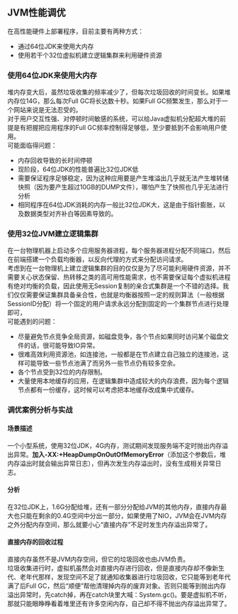 ## JVM性能调优
在高性能硬件上部署程序，目前主要有两种方式：  
+ 通过64位JDK来使用大内存
+ 使用若干个32位虚拟机建立逻辑集群来利用硬件资源  
### 使用64位JDK来使用大内存
堆内存变大后，虽然垃圾收集的频率减少了，但每次垃圾回收的时间变长。如果堆内存位14G，那么每次Full GC将长达数十秒。如果Full GC频繁发生，那么对于一个网站来说是无法忍受的。   
对于用户交互性强、对停顿时间敏感的系统，可以给Java虚拟机分配超大堆的前提是有把握把应用程序的Full GC频率控制得足够低，至少要抵到不会影响用户使用。  
可能面临得问题：   
+ 内存回收导致的长时间停顿
+ 现阶段，64位JDK的性能普遍比32位JDK低
+ 需要保证程序足够稳定，因为这种应用要是产生堆溢出几乎就无法产生堆转储快照（因为要产生超过10GB的DUMP文件），哪怕产生了快照也几乎无法进行分析
+ 相同程序在64位JDK消耗的内存一般比32位JDK大，这是由于指针膨胀，以及数据类型对齐补白等因素导致的。
### 使用32位JVM建立逻辑集群
在一台物理机器上启动多个应用服务器进程，每个服务器进程分配不同端口，然后在前端搭建一个负载均衡器，以反向代理的方式来分配访问请求。   
考虑到在一台物理机上建立逻辑集群的目的仅仅是为了尽可能利用硬件资源，并不需要关心状态保留、热转移之类的高可用性能需求，也不需要保证每个虚拟机进程有绝对均衡的负载，因此使用无Session复制的亲合式集群是一个不错的选择。我们仅仅需要保证集群具备亲合性，也就是均衡器按照一定的规则算法（一般根据SessionID分配）将一个固定的用户请求永远分配到固定的一个集群节点进行处理即可，  
可能遇到的问题：   
+ 尽量避免节点竞争全局资源，如磁盘竞争，各个节点如果同时访问某个磁盘文件的话，很可能导致IO异常。
+ 很难高效利用资源池，如连接池，一般都是在节点建立自己独立的连接池，这样可能导致一些节点池满了而另外一些节点仍有较多空余。
+ 各个节点受到32位的内存限制。
+ 大量使用本地缓存的应用，在逻辑集群中造成较大的内存浪费，因为每个逻辑节点都有一份缓存，这时候可以考虑把本地缓存改成集中式缓存。  
### 调优案例分析与实战  
#### 场景描述
一个小型系统，使用32位JDK，4G内存，测试期间发现服务端不定时抛出内存溢出异常。**加入-XX:+HeapDumpOnOutOfMemoryError**（添加这个参数后，堆内存溢出时就会输出异常日志），但再次发生内存溢出时，没有生成相关异常日志。  
#### 分析
在32位JDK上，1.6G分配给堆，还有一部分分配给JVM的其他内存，直接内存最大也只能在剩余的0.4G空间中分出一部分，如果使用了NIO，JVM会在JVM内存之外分配内存空间，那么就要小心“直接内存”不足时发生内存溢出异常了。   
#### 直接内存的回收过程
直接内存虽然不是JVM内存空间，但它的垃圾回收也由JVM负责。   
垃圾收集进行时，虚拟机虽然会对直接内存进行回收，但是直接内存却不像新生代、老年代那样，发现空间不足了就通知收集器进行垃圾回收，它只能等到老年代满了后Full GC，然后“顺便”帮他清理掉内存的废弃对象。否则只能等到抛出内存溢出异常时，先catch掉，再在catch块里大喊：System.gc()。要是虚拟机不听，那就只能眼睁睁看着堆里还有许多空闲内存，自己却不得不抛出内存溢出异常了。